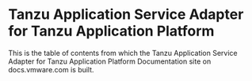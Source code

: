 # Tanzu Application Service Adapter for Tanzu Application Platform

This is the table of contents from which the Tanzu Application Service Adapter for Tanzu Application Platform Documentation site on docs.vmware.com is built.
